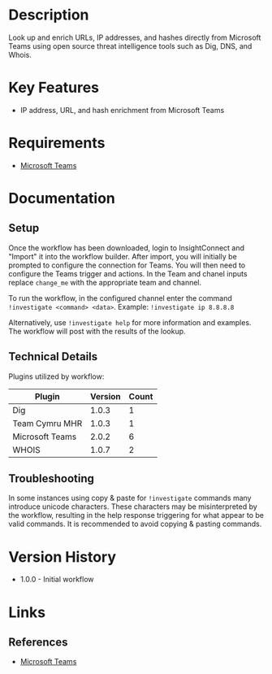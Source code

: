 # Description

Look up and enrich URLs, IP addresses, and hashes directly from Microsoft Teams using open source threat intelligence tools
such as Dig, DNS, and Whois.

# Key Features

* IP address, URL, and hash enrichment from Microsoft Teams

# Requirements

* [Microsoft Teams](https://insightconnect.help.rapid7.com/docs/microsoft-teams)

# Documentation

## Setup

Once the workflow has been downloaded, login to InsightConnect and "Import" it into the workflow builder.
After import, you will initially be prompted to configure the connection for Teams.
You will then need to configure the Teams trigger and actions.
In the Team and chanel inputs replace `change_me` with the appropriate team and channel.

To run the workflow, in the configured channel enter the command `!investigate <command> <data>`.
 Example: `!investigate ip 8.8.8.8`

Alternatively, use `!investigate help` for more information and examples. The workflow will post with the results of the lookup.

## Technical Details

Plugins utilized by workflow:

|Plugin|Version|Count|
|----|----|--------|
|Dig|1.0.3|1|
|Team Cymru MHR|1.0.3|1|
|Microsoft Teams|2.0.2|6|
|WHOIS|1.0.7|2|

## Troubleshooting

In some instances using copy & paste for `!investigate` commands many introduce unicode characters.
These characters may be misinterpreted by the workflow, resulting in the help response triggering for
what appear to be valid commands. It is recommended to avoid copying & pasting commands.

# Version History

* 1.0.0 - Initial workflow

# Links

## References

* [Microsoft Teams](https://teams.microsoft.com)
